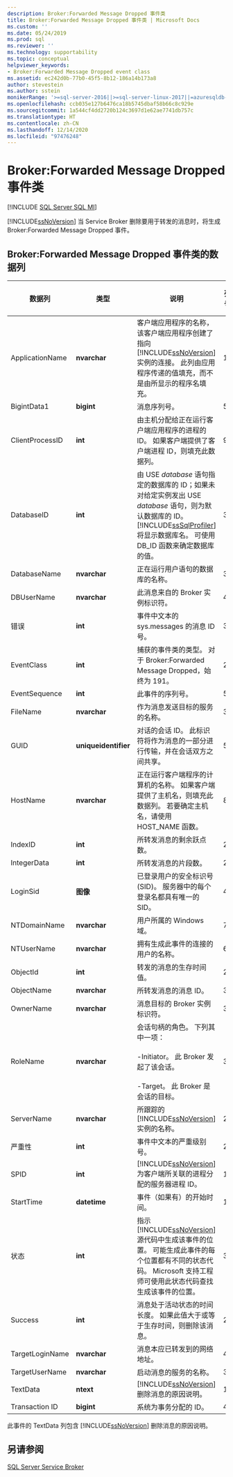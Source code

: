 ```yaml
---
description: Broker:Forwarded Message Dropped 事件类
title: Broker:Forwarded Message Dropped 事件类 | Microsoft Docs
ms.custom: ''
ms.date: 05/24/2019
ms.prod: sql
ms.reviewer: ''
ms.technology: supportability
ms.topic: conceptual
helpviewer_keywords:
- Broker:Forwarded Message Dropped event class
ms.assetid: ec242d0b-77b0-45f5-8b12-186a14b173a8
author: stevestein
ms.author: sstein
monikerRange: '>=sql-server-2016||>=sql-server-linux-2017||=azuresqldb-mi-current'
ms.openlocfilehash: ccb035e127b6476ca18b5745dbaf58b66c8c929e
ms.sourcegitcommit: 1a544cf4dd2720b124c3697d1e62ae7741db757c
ms.translationtype: HT
ms.contentlocale: zh-CN
ms.lasthandoff: 12/14/2020
ms.locfileid: "97476248"
---
```

# <a name="brokerforwarded-message-dropped-event-class"></a>Broker:Forwarded Message Dropped 事件类

[!INCLUDE [SQL Server SQL MI](../../includes/applies-to-version/sql-asdbmi.md)]

[!INCLUDE[ssNoVersion](../../includes/ssnoversion-md.md)] 当 Service Broker 删除要用于转发的消息时，将生成 Broker:Forwarded Message Dropped 事件。  
  
## <a name="brokerforwarded-message-dropped-event-class-data-columns"></a>Broker:Forwarded Message Dropped 事件类的数据列  
  
|数据列|类型|说明|列号|可筛选|  
|-----------------|----------|-----------------|-------------------|----------------|  
|ApplicationName|**nvarchar**|客户端应用程序的名称，该客户端应用程序创建了指向 [!INCLUDE[ssNoVersion](../../includes/ssnoversion-md.md)]实例的连接。 此列由应用程序传递的值填充，而不是由所显示的程序名填充。|10|是|  
|BigintData1|**bigint**|消息序列号。|52|否|  
|ClientProcessID|**int**|由主机分配给正在运行客户端应用程序的进程的 ID。 如果客户端提供了客户端进程 ID，则填充此数据列。|9|是|  
|DatabaseID|**int**|由 USE *database* 语句指定的数据库的 ID；如果未对给定实例发出 USE *database* 语句，则为默认数据库的 ID。 [!INCLUDE[ssSqlProfiler](../../includes/sssqlprofiler-md.md)] 将显示数据库名。 可使用 DB_ID 函数来确定数据库的值。|3|是|  
|DatabaseName|**nvarchar**|正在运行用户语句的数据库的名称。|35|是|  
|DBUserName|**nvarchar**|此消息来自的 Broker 实例标识符。|40|否|  
|错误|**int**|事件中文本的 sys.messages 的消息 ID 号。|31|否|  
|EventClass|**int**|捕获的事件类的类型。 对于 Broker:Forwarded Message Dropped，始终为 191。|27|否|  
|EventSequence|**int**|此事件的序列号。|51|否|  
|FileName|**nvarchar**|作为消息发送目标的服务的名称。|36|否|  
|GUID|**uniqueidentifier**|对话的会话 ID。 此标识符将作为消息的一部分进行传输，并在会话双方之间共享。|54|否|  
|HostName|**nvarchar**|正在运行客户端程序的计算机的名称。 如果客户端提供了主机名，则填充此数据列。 若要确定主机名，请使用 HOST_NAME 函数。|8|是|  
|IndexID|**int**|所转发消息的剩余跃点数。|24|否|  
|IntegerData|**int**|所转发消息的片段数。|25|否|  
|LoginSid|**图像**|已登录用户的安全标识号 (SID)。 服务器中的每个登录名都具有唯一的 SID。|41|是|  
|NTDomainName|**nvarchar**|用户所属的 Windows 域。|7|是|  
|NTUserName|**nvarchar**|拥有生成此事件的连接的用户的名称。|6|是|  
|ObjectId|**int**|转发的消息的生存时间值。|22|否|  
|ObjectName|**nvarchar**|所转发消息的消息 ID。|34|否|  
|OwnerName|**nvarchar**|消息目标的 Broker 实例标识符。|37|否|  
|RoleName|**nvarchar**|会话句柄的角色。 下列其中一项：<br /><br /> -Initiator。 此 Broker 发起了该会话。<br /><br /> -Target。 此 Broker 是会话的目标。|38|否|  
|ServerName|**nvarchar**|所跟踪的 [!INCLUDE[ssNoVersion](../../includes/ssnoversion-md.md)] 实例的名称。|26|否|  
|严重性|**int**|事件中文本的严重级别号。|29|否|  
|SPID|**int**|[!INCLUDE[ssNoVersion](../../includes/ssnoversion-md.md)] 为客户端所关联的进程分配的服务器进程 ID。|12|是|  
|StartTime|**datetime**|事件（如果有）的开始时间。|14|是|  
|状态|**int**|指示 [!INCLUDE[ssNoVersion](../../includes/ssnoversion-md.md)] 源代码中生成该事件的位置。 可能生成此事件的每个位置都有不同的状态代码。 Microsoft 支持工程师可使用此状态代码查找生成该事件的位置。|30|否|  
|Success|**int**|消息处于活动状态的时间长度。 如果此值大于或等于生存时间，则删除该消息。|23|否|  
|TargetLoginName|**nvarchar**|消息本应已转发到的网络地址。|42|否|  
|TargetUserName|**nvarchar**|启动消息的服务的名称。|39|否|  
|TextData|**ntext**|[!INCLUDE[ssNoVersion](../../includes/ssnoversion-md.md)] 删除消息的原因说明。|1|是|  
|Transaction ID|**bigint**|系统为事务分配的 ID。|4|否|  
  
 此事件的 TextData 列包含 [!INCLUDE[ssNoVersion](../../includes/ssnoversion-md.md)] 删除消息的原因说明。  
  
## <a name="see-also"></a>另请参阅  
 [SQL Server Service Broker](../../database-engine/configure-windows/sql-server-service-broker.md)  
  
  
